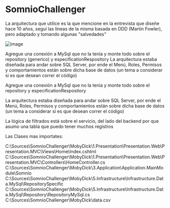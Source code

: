 # SomnioChallenger

La arquitectura que utilice es la que mencione en la entrevista que diseñe hace 10 años, seguí las líneas de la misma basada en DDD (Martin Fowler), pero adaptado y tomando algunas "salvedades" 

![image](https://github.com/CSRodulfo/SomnioChallenger/assets/30501473/cf06db7b-1732-4189-8342-20585738375d)

Agregue una conexión a MySql que no la tenía y monte todo sobre el repository (generico) y especificationRespository La arquitectura estaba diseñada para andar sobre SQL Server, por ende el Menú, Roles, Permisos y comportamientos están sobre dicha base de datos (un tema a considerar si es que desean correr el código)

Agregue una conexión a MySql que no la tenía y monte todo sobre el repository y especificationRespository 

La arquitectura estaba diseñada para andar sobre SQL Server, por ende el Menú, Roles, Permisos y comportamientos están sobre dicha base de datos (un tema a considerar si es que desean correr el código)

La lógica de filtrados está sobre el servicio, del lado del backend por que asumo una tabla que puedo tener muchos registros

Las Clases mas importates:

C:\Sources\SomnioChallenger\MobyDick\1.Presentation\Presentation.Web\Presentation.MVC\Views\Home\Index.cshtml
C:\Sources\SomnioChallenger\MobyDick\1.Presentation\Presentation.Web\Presentation.MVC\Controllers\HomeController.cs
C:\Sources\SomnioChallenger\MobyDick\3.Application\Application.MainModule\Somnio\
C:\Sources\SomnioChallenger\MobyDick\5.Infrastructure\Infrastructure.Data.MySql\RepositorySpecific\
C:\Sources\SomnioChallenger\MobyDick\5.Infrastructure\Infrastructure.Data.MySql\Repository\RepositoryMySql.cs
C:\Sources\SomnioChallenger\MobyDick\data.csv
